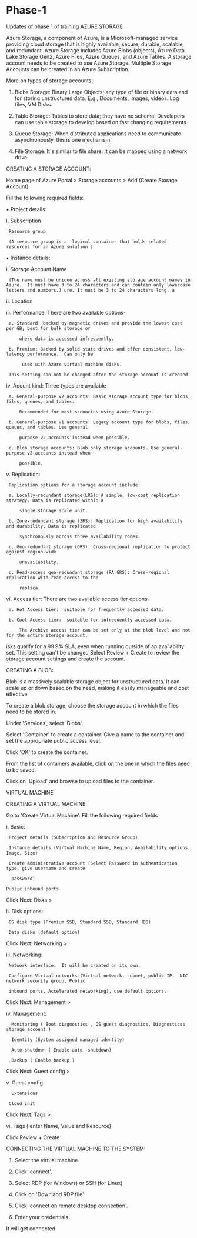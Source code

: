 # Phase-1
Updates of phase 1 of training
AZURE STORAGE



Azure Storage, a component of Azure, is a Microsoft-managed service providing cloud storage that is highly available, secure, durable, scalable, and redundant. Azure Storage includes Azure Blobs (objects), Azure Data Lake Storage Gen2, Azure Files, Azure Queues, and Azure Tables.  A storage account needs to be created to use Azure Storage.  Multiple Storage Accounts can be created in an Azure Subscription.



More on types of storage accounts:

1.	Blobs Storage: Binary Large Objects; any type of file or binary data and for storing unstructured data.
E.g., Documents, images, videos. Log files, VM Disks.

2.	Table Storage: Tables to store data; they have no schema.  Developers can use table storage to develop based on fast changing requirements.

3.	Queue Storage:  When distributed applications need to communicate asynchronously, this is one mechanism.

4.	File Storage:  It's similar to file share.  It can be mapped using a network drive.





CREATING A STORAGE ACCOUNT:



Home page of Azure Portal > Storage accounts > Add (Create Storage Account)



Fill the following required fields:



•	Project details:



i.   Subscription

     Resource group

     (A resource group is a  logical container that holds related resources for an Azure solution.)



•	Instance details:



i.   Storage Account Name

     (The name must be unique across all existing storage account names in Azure.  It must have 3 to 24 characters and can contain only lowercase letters and numbers.) ure. It must be 3 to 24 characters long, a



ii.  Location



iii. Performance: There are two available options-

     a. Standard: backed by magnetic drives and provide the lowest cost per GB; best for bulk storage or    

         where data is accessed infrequently.

     b. Premium: Backed by solid state drives and offer consistent, low-latency performance.  Can only be

          used with Azure virtual machine disks.  

     This setting can not be changed after the storage account is created.



iv. Acount kind:  Three types are available

     a. General-purpose v2 accounts: Basic storage account type for blobs, files, queues, and tables.

         Recommended for most scenarios using Azure Storage.

     b. General-purpose v1 accounts: Legacy account type for blobs, files, queues, and tables. Use general

         purpose v2 accounts instead when possible.

     c. Blob storage accounts: Blob-only storage accounts. Use general-purpose v2 accounts instead when

         possible.



v.  Replication:

     Replication options for a storage account include:

     a. Locally-redundant storage(LRS): A simple, low-cost replication strategy. Data is replicated within a

         single storage scale unit.

     b. Zone-redundant storage (ZRS): Replication for high availability and durability. Data is replicated

         synchronously across three availability zones.

     c. Geo-redundant storage (GRS): Cross-regional replication to protect against region-wide

         unavailability.

     d. Read-access geo-redundant storage (RA_GRS): Cross-regional replication with read access to the

         replica.



vi. Access tier:  There are two available access tier options-

     a. Hot Access tier:  suitable for frequently accessed data.

     b. Cool Access tier:  suitable for infrequently accessed data.

         The Archive access tier can be set only at the blob level and not for the entire storage account.



isks qualify for a 99.9% SLA, even when running outside of an availability set. This setting can't be changed Select Review + Create to review the storage account settings and create the account.





CREATING A BLOB:

Blob is a massively scalable storage object for unstructured data.  It can scale up or down based on the need, making it easily manageable and cost effective.  

To create a blob storage, choose the storage account in which the files need to be stored in.

Under 'Services', select 'Blobs'.

Select 'Container' to create a container.  Give a name to the container and set the appropriate public access level.

Click 'OK' to create the container.

From the list of containers available, click on the one in which the files need to be saved.

Click on 'Upload'  and browse to upload files to the container.





VIRTUAL MACHINE





CREATING A VIRTUAL MACHINE:

Go to 'Create Virtual Machine'.  Fill the following required fields

i.   Basic:

     Project details (Subscription and Resource Group)

     Instance details (Virtual Machine Name, Region, Availability options, Image, Size)

     Create Administrative account (Select Password in Authentication type, give username and create

      password)

    Public inbound ports

Click Next: Disks >

ii.  Disk options:

     OS disk type (Premium SSD, Standard SSD, Standard HDD)

     Data disks (default option)

Click Next: Networking >

iii. Networking:

     Network interface:  It will be created on its own.

     Configure Virtual networks (Virtual network, subnet, public IP,  NIC network security group, Public

     inbound ports, Accelerated networking), use default options.

Click Next: Management >

iv.  Management:

      Monitoring ( Boot diagnostics , OS guest diagnostics, Diagnosticss storage account )

      Identity (System assigned managed identity)

      Auto-shutdown ( Enable auto- shutdown)

      Backup ( Enable backup )

Click Next: Guest config >

v.   Guest config

      Extensions

     Cloud init

Click Next: Tags >

vi. Tags ( enter Name, Value and Resource)

Click Review + Create



    

CONNECTING THE VIRTUAL MACHINE TO THE SYSTEM:

1. Select the virtual machine.

2. Click 'connect'.

3. Select RDP (for Windows) or SSH (for Linux)

4. Click on 'Downlaod RDP file'

5. Click 'connect on remote desktop connection'.

6. Enter your credentials.

It will get connected.


